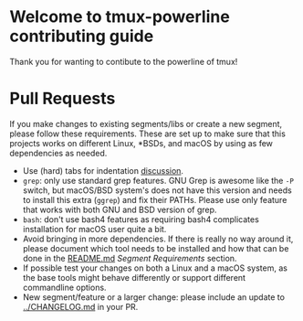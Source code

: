 # Welcome to tmux-powerline contributing guide
Thank you for wanting to contibute to the powerline of tmux!


# Pull Requests
If you make changes to existing segments/libs or create a new segment, please follow these requirements. These are set up to make sure that this projects works on different Linux, *BSDs, and macOS by using as few dependencies as needed.

* Use (hard) tabs for indentation [discussion](https://github.com/erikw/tmux-powerline/pull/92).
* `grep`: only use standard grep features. GNU Grep is awesome like the `-P` switch, but macOS/BSD system's does not have this version and needs to install this extra (`ggrep`) and fix their PATHs. Please use only feature that works with both GNU and BSD version of grep.
* `bash`: don't use bash4 features as requiring bash4 complicates installation for macOS user quite a bit.
* Avoid bringing in more dependencies. If there is really no way around it, please document which tool needs to be installed and how that can be done in the [README.md](../README.md#segment-requirements) *Segment Requirements* section.
* If possible test your changes on both a Linux and a macOS system, as the base tools might behave differently or support different commandline options.
* New segment/feature or a larger change: please include an update to [../CHANGELOG.md](CHANGELOG.md) in your PR.
